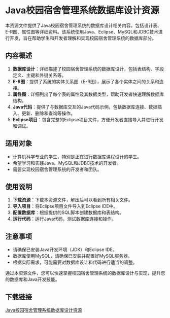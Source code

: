 # Java校园宿舍管理系统数据库设计资源

本资源文件提供了Java校园宿舍管理系统的数据库设计相关内容，包括设计表、E-R图、属性图等详细资料。该系统使用Java、Eclipse、MySQL和JDBC技术进行开发，旨在帮助学生和开发者理解和实现校园宿舍管理系统的数据库部分。

## 内容概述

1. **数据库设计**：详细描述了校园宿舍管理系统的数据库设计，包括表结构、字段定义、主键和外键关系等。
2. **E-R图**：提供了系统的实体关系图（E-R图），展示了各个实体之间的关系和连接。
3. **属性图**：详细列出了每个表的属性及其数据类型，帮助开发者快速理解数据库结构。
4. **Java代码**：提供了与数据库交互的Java代码示例，包括数据库连接、数据插入、更新、删除和查询等操作。
5. **Eclipse项目**：包含完整的Eclipse项目文件，方便开发者直接导入并进行开发和调试。

## 适用对象

- 计算机科学专业的学生，特别是正在进行数据库课程设计的学生。
- 希望学习和实践Java、MySQL和JDBC技术的开发者。
- 需要实现校园宿舍管理系统的开发者和团队。

## 使用说明

1. **下载资源**：下载本资源文件，解压后可以看到所有相关文件。
2. **导入项目**：将Eclipse项目文件导入到Eclipse IDE中。
3. **配置数据库**：根据提供的SQL脚本创建数据库和表结构。
4. **运行代码**：运行Java代码，测试数据库连接和操作。

## 注意事项

- 请确保已安装Java开发环境（JDK）和Eclipse IDE。
- 数据库使用MySQL，请确保已安装并配置好MySQL服务器。
- 根据实际需求，可能需要对数据库设计和代码进行适当的调整。

通过本资源文件，您可以快速掌握校园宿舍管理系统的数据库设计与实现，提升您的数据库和Java开发技能。

## 下载链接

[Java校园宿舍管理系统数据库设计资源](https://pan.quark.cn/s/a485dc7799f2)